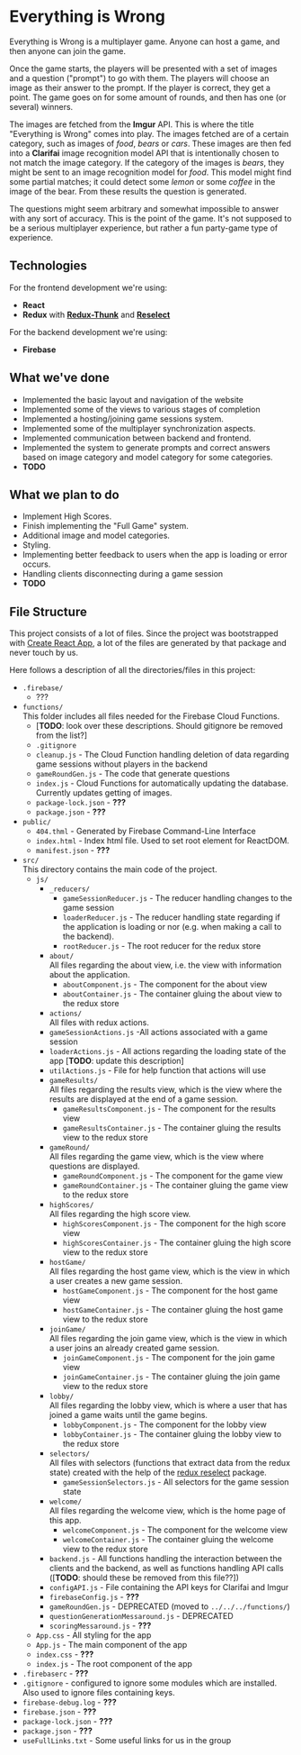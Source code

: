 # Everything is Wrong

Everything is Wrong is a multiplayer game. Anyone can host a game, and then anyone can join the game.

Once the game starts, the players will be presented with a set of images and a question ("prompt") to go with them. The players will choose an image as their answer to the prompt. If the player is correct, they get a point. The game goes on for some amount of rounds, and then has one (or several) winners.

The images are fetched from the <b>Imgur</b> API. This is where the title "Everything is Wrong" comes into play.
The images fetched are of a certain category, such as images of <i>food</i>, <i>bears</i> or <i>cars</i>. These images are then fed into a <b>Clarifai</b> image recognition model API that is intentionally chosen to not match the image category. If the category of the images is <i>bears</i>, they might be sent to an image recognition model for <i>food</i>. This model might find some partial matches; it could detect some <i>lemon</i> or some <i>coffee</i> in the image of the bear. From these results the question is generated.

The questions might seem arbitrary and somewhat impossible to answer with any sort of accuracy. This is the point of the game. It's not supposed to be a serious multiplayer experience, but rather a fun party-game type of experience. 

## Technologies

For the frontend development we're using:
- <b>React</b>
- <b>Redux</b> with [**Redux-Thunk**](https://github.com/reduxjs/redux-thunk) and [**Reselect**](https://github.com/reduxjs/reselect)

For the backend development we're using:
- <b>Firebase</b>

## What we've done

- Implemented the basic layout and navigation of the website
- Implemented some of the views to various stages of completion
- Implemented a hosting/joining game sessions system.
- Implemented some of the multiplayer synchronization aspects.
- Implemented communication between backend and frontend.
- Implemented the system to generate prompts and correct answers based on image category and model category for some categories.
- <b>TODO</b>

## What we plan to do

- Implement High Scores.
- Finish implementing the "Full Game" system.
- Additional image and model categories.
- Styling.
- Implementing better feedback to users when the app is loading or error occurs.
- Handling clients disconnecting during a game session
- <b>TODO</b>

## File Structure
This project consists of a lot of files. Since the project was bootstrapped with [Create React App](https://github.com/facebook/create-react-app), a lot of the files are generated by that package and never touch by us.

Here follows a description of all the directories/files in this project:

- `.firebase/`
  - ???
- `functions/` <br> This folder includes all files needed for the Firebase Cloud Functions.
  - [**TODO**: look over these descriptions. Should gitignore be removed from the list?]
  - `.gitignore`
  - `cleanup.js` - The Cloud Function handling deletion of data regarding game sessions without players in the backend
  - `gameRoundGen.js` - The code that generate questions
  - `index.js` - Cloud Functions for automatically updating the database. Currently updates getting of images.
  - `package-lock.json` - **???**
  - `package.json` - **???**
- `public/`
  - `404.thml` - Generated by Firebase Command-Line Interface
  - `index.html` - Index html file. Used to set root element for ReactDOM.
  - `manifest.json` - **???**
- `src/` <br> This directory contains the main code of the project.
  - `js/`
    - `_reducers/`
      - `gameSessionReducer.js` - The reducer handling changes to the game session
      - `loaderReducer.js` - The reducer handling state regarding if the application is loading or nor (e.g. when making a call to the backend).
      - `rootReducer.js` - The root reducer for the redux store
    - `about/` <br> All files regarding the about view, i.e. the view with information about the application.
      - `aboutComponent.js` - The component for the about view
      - `aboutContainer.js` - The container gluing the about view to the redux store
    -  `actions/` <br> All files with redux actions.
      - `gameSessionActions.js` -All actions associated with a game session
      - `loaderActions.js` - All actions regarding the loading state of the app [**TODO**: update this description]
      - `utilActions.js` - File for help function that actions will use
    - `gameResults/` <br> All files regarding the results view, which is the view where the results are displayed at the end of a game session.
      - `gameResultsComponent.js` - The component for the results view
      - `gameResultsContainer.js` - The container gluing the results view to the redux store
    - `gameRound/` <br> All files regarding the game view, which is the view where questions are displayed.
      - `gameRoundComponent.js` - The component for the game view
      - `gameRoundContainer.js` - The container gluing the game view to the redux store
    - `highScores/` <br> All files regarding the high score view.
      - `highScoresComponent.js` - The component for the high score view
      - `highScoresContainer.js` - The container gluing the high score view to the redux store
    - `hostGame/` <br> All files regarding the host game view, which is the view in which a user creates a new game session.
      - `hostGameComponent.js` - The component for the host game view
      - `hostGameContainer.js` - The container gluing the host game view to the redux store
    - `joinGame/` <br> All files regarding the join game view, which is the view in which a user joins an already created game session.
      - `joinGameComponent.js` - The component for the join game view
      - `joinGameContainer.js` - The container gluing the join game view to the redux store
    - `lobby/` <br> All files regarding the lobby view, which is where a user that has joined a game waits until the game begins.
      - `lobbyComponent.js` - The component for the lobby view
      - `lobbyContainer.js` - The container gluing the lobby view to the redux store
    - `selectors/` <br> All files with selectors (functions that extract data from the redux state) created with the help of the [redux reselect](https://github.com/reduxjs/reselect) package.
      - `gameSessionSelectors.js` - All selectors for the game session state
    - `welcome/` <br> All files regarding the welcome view, which is the home page of this app.
      - `welcomeComponent.js` - The component for the welcome view
      - `welcomeContainer.js` - The container gluing the welcome view to the redux store
    - `backend.js` - All functions handling the interaction between the clients and the backend, as well as functions handling API calls ([**TODO**: should these be removed from this file??])
    - `configAPI.js` - File containing the API keys for Clarifai and Imgur
    - `firebaseConfig.js` - **???**
    - `gameRoundGen.js` - DEPRECATED (moved to `../../../functions/`)
    - `questionGenerationMessaround.js` - DEPRECATED
    - `scoringMessaround.js` - **???**
  - `App.css` - All styling for the app
  - `App.js` - The main component of the app
  - `index.css` - **???**
  - `index.js` - The root component of the app
- `.firebaserc` - **???**
- `.gitignore` - configured to ignore some modules which are installed. Also used to ignore files containing keys.
- `firebase-debug.log` - **???**
- `firebase.json` - **???**
- `package-lock.json` - **???**
- `package.json` - **???**
- `useFullLinks.txt` - Some useful links for us in the group
